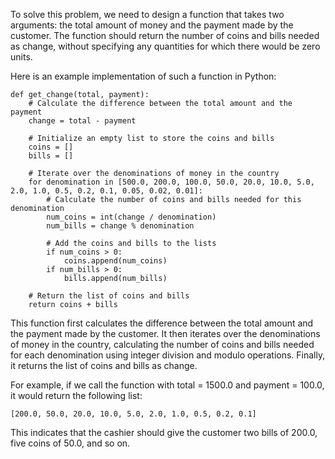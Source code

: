   To solve this problem, we need to design a function that takes two arguments: the total amount of money and the payment made by the customer. The function should return the number of coins and bills needed as change, without specifying any quantities for which there would be zero units.

Here is an example implementation of such a function in Python:
```
def get_change(total, payment):
    # Calculate the difference between the total amount and the payment
    change = total - payment
    
    # Initialize an empty list to store the coins and bills
    coins = []
    bills = []
    
    # Iterate over the denominations of money in the country
    for denomination in [500.0, 200.0, 100.0, 50.0, 20.0, 10.0, 5.0, 2.0, 1.0, 0.5, 0.2, 0.1, 0.05, 0.02, 0.01]:
        # Calculate the number of coins and bills needed for this denomination
        num_coins = int(change / denomination)
        num_bills = change % denomination
        
        # Add the coins and bills to the lists
        if num_coins > 0:
            coins.append(num_coins)
        if num_bills > 0:
            bills.append(num_bills)
    
    # Return the list of coins and bills
    return coins + bills
```
This function first calculates the difference between the total amount and the payment made by the customer. It then iterates over the denominations of money in the country, calculating the number of coins and bills needed for each denomination using integer division and modulo operations. Finally, it returns the list of coins and bills as change.

For example, if we call the function with total = 1500.0 and payment = 100.0, it would return the following list:
```
[200.0, 50.0, 20.0, 10.0, 5.0, 2.0, 1.0, 0.5, 0.2, 0.1]
```
This indicates that the cashier should give the customer two bills of 200.0, five coins of 50.0, and so on.